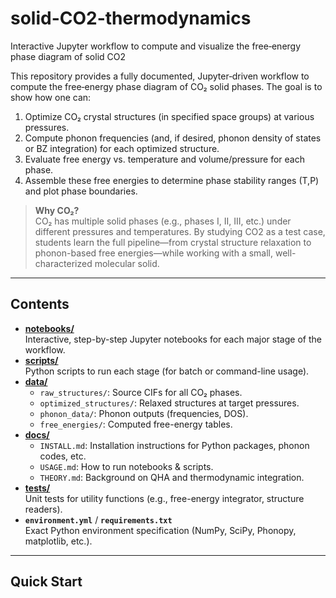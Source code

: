 # solid-CO2-thermodynamics
Interactive Jupyter workflow to compute and visualize the free‐energy phase diagram of solid CO2

This repository provides a fully documented, Jupyter‐driven workflow to compute the free‐energy phase diagram of CO₂ solid phases. The goal is to show how one can:

1. Optimize CO₂ crystal structures (in specified space groups) at various pressures.  
2. Compute phonon frequencies (and, if desired, phonon density of states or BZ integration) for each optimized structure.  
3. Evaluate free energy vs. temperature and volume/pressure for each phase.  
4. Assemble these free energies to determine phase stability ranges (T,P) and plot phase boundaries.  

> **Why CO₂?**  
> CO₂ has multiple solid phases (e.g., phases I, II, III, etc.) under different pressures and temperatures. By studying CO2 as a test case, students learn the full pipeline—from crystal structure relaxation to phonon-based free energies—while working with a small, well-characterized molecular solid.

---

## Contents

- **[notebooks/](notebooks/)**  
  Interactive, step-by-step Jupyter notebooks for each major stage of the workflow.  
- **[scripts/](scripts/)**  
  Python scripts to run each stage (for batch or command-line usage).  
- **[data/](data/)**  
  - `raw_structures/`: Source CIFs for all CO₂ phases.  
  - `optimized_structures/`: Relaxed structures at target pressures.  
  - `phonon_data/`: Phonon outputs (frequencies, DOS).  
  - `free_energies/`: Computed free-energy tables.  
- **[docs/](docs/)**  
  - `INSTALL.md`: Installation instructions for Python packages, phonon codes, etc.  
  - `USAGE.md`: How to run notebooks & scripts.  
  - `THEORY.md`: Background on QHA and thermodynamic integration.  
- **[tests/](tests/)**  
  Unit tests for utility functions (e.g., free-energy integrator, structure readers).  
- **`environment.yml`** / **`requirements.txt`**  
  Exact Python environment specification (NumPy, SciPy, Phonopy, matplotlib, etc.).  

---

## Quick Start
